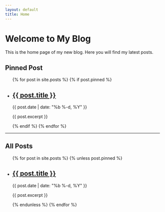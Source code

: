 ```yaml
---
layout: default
title: Home
---
```


# Welcome to My Blog

This is the home page of my new blog. Here you will find my latest posts.

## Pinned Post

<ul>
  {% for post in site.posts %}
    {% if post.pinned %}
      <li>
        <h2><a href="{{ post.url | relative_url }}">{{ post.title }}</a></h2>
        <p class="post-meta">{{ post.date | date: "%b %-d, %Y" }}</p>
        <p>{{ post.excerpt }}</p>
      </li>
    {% endif %}
  {% endfor %}
</ul>

<hr>

## All Posts

<ul>
  {% for post in site.posts %}
    {% unless post.pinned %}
      <li>
        <h2><a href="{{ post.url | relative_url }}">{{ post.title }}</a></h2>
        <p class="post-meta">{{ post.date | date: "%b %-d, %Y" }}</p>
        <p>{{ post.excerpt }}</p>
      </li>
    {% endunless %}
  {% endfor %}
</ul>